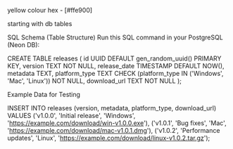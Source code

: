 yellow colour hex - [#ffe900]

starting with db tables

SQL Schema (Table Structure)
Run this SQL command in your PostgreSQL (Neon DB):

CREATE TABLE releases (
    id UUID DEFAULT gen_random_uuid() PRIMARY KEY,
    version TEXT NOT NULL,
    release_date TIMESTAMP DEFAULT NOW(),
    metadata TEXT,
    platform_type TEXT CHECK (platform_type IN ('Windows', 'Mac', 'Linux')) NOT NULL,
    download_url TEXT NOT NULL
);

Example Data for Testing

INSERT INTO releases (version, metadata, platform_type, download_url)
VALUES 
('v1.0.0', 'Initial release', 'Windows', 'https://example.com/download/win-v1.0.0.exe'),
('v1.0.1', 'Bug fixes', 'Mac', 'https://example.com/download/mac-v1.0.1.dmg'),
('v1.0.2', 'Performance updates', 'Linux', 'https://example.com/download/linux-v1.0.2.tar.gz');
